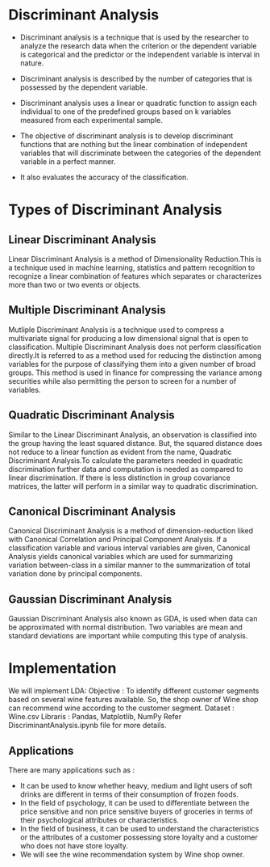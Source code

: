 # Discriminant Analysis

* Discriminant analysis is a technique that is used by the researcher to analyze the research data when the criterion or the dependent variable is categorical and the predictor or the independent variable is interval in nature.

* Discriminant analysis is described by the number of categories that is possessed by the dependent variable.

* Discriminant analysis uses a linear or quadratic function to assign each individual to one of the predefined groups based on k variables measured from each experimental sample.

* The objective of discriminant analysis is to develop discriminant functions that are nothing but the linear combination of independent variables that will discriminate between the categories of the dependent variable in a perfect manner.

* It also evaluates the accuracy of the classification.

# Types of Discriminant Analysis
## Linear Discriminant Analysis
Linear Discriminant Analysis is a method of Dimensionality Reduction.This is a technique used in machine learning, statistics and pattern recognition to recognize a linear combination of features which separates or characterizes more than two or two events or objects.

## Multiple Discriminant Analysis
Mutliple Discriminant Analysis is a technique used to compress a multivariate signal for producing a low dimensional signal that is open to classification. Multiple Discriminant Analysis does not perform classification directly.It is referred to as a method used for reducing the distinction among variables for the purpose of classifying them into a given number of broad groups. This method is used in finance for compressing the variance among securities while also permitting the person to screen for a number of variables.

## Quadratic Discriminant Analysis
Similar to the Linear Discriminant Analysis, an observation is classified into the group having the least squared distance. But, the squared distance does not reduce to a linear function as evident from the name, Quadratic Discriminant Analysis.To calculate the parameters needed in quadratic discrimination further data and computation is needed as compared to linear discrimination. If there is less distinction in group covariance matrices, the latter will perform in a similar way to quadratic discrimination.

## Canonical Discriminant Analysis
Canonical Discriminant Analysis is a method of dimension-reduction liked with Canonical Correlation and Principal Component Analysis. If a classification variable and various interval variables are given, Canonical Analysis yields canonical variables which are used for summarizing variation between-class in a similar manner to the summarization of total variation done by principal components.

## Gaussian Discriminant Analysis
Gaussian Discriminant Analysis also known as GDA, is used when data can be approximated with normal distribution. Two variables are mean and standard deviations are important while computing this type of analysis.

# Implementation
We will implement LDA: 
Objective : To identify different customer segments based on several wine features available. So, the shop owner of Wine shop can recommend wine according to the customer segment.
Dataset : Wine.csv
Libraris : Pandas, Matplotlib, NumPy
Refer DiscriminantAnalysis.ipynb file for more details.

## Applications
There are many applications such as :
* It can be used to know whether heavy, medium and light users of soft drinks are different in terms of their consumption of frozen foods. 
* In the field of psychology, it can be used to differentiate between the price sensitive and non price sensitive buyers of groceries in terms of their psychological attributes or characteristics. 
* In the field of business, it can be used to understand the characteristics or the attributes of a customer possessing store loyalty and a customer who does not have store loyalty.
* We will see the wine recommendation system by Wine shop owner.
